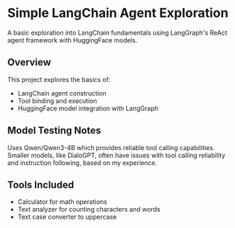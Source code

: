 # Simple LangChain Agent Exploration

A basic exploration into LangChain fundamentals using LangGraph's ReAct agent framework with HuggingFace models.

## Overview

This project explores the basics of:
- LangChain agent construction
- Tool binding and execution
- HuggingFace model integration with LangGraph

## Model Testing Notes

Uses Qwen/Qwen3-4B which provides reliable tool calling capabilities. Smaller models, like DialoGPT, often have issues with tool calling reliability and instruction following, based on my experience.

## Tools Included

- Calculator for math operations
- Text analyzer for counting characters and words  
- Text case converter to uppercase 
